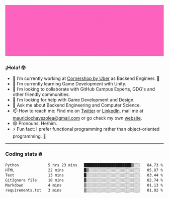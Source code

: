 ![Banner](banner.gif)

### ¡Hola! 🤓

- 🔭 I’m currently working at [Cornershop by Uber](https://cornershopapp.com) as Backend Engineer. 🥑
- 🌱 I’m currently learning Game Development with Unity.
- 👯 I’m looking to collaborate with GitHub Campus Experts, GDG's and other friendly communities.
- 🤔 I’m looking for help with Game Development and Design.
- 💬 Ask me about Backend Engineering and Computer Science.
- 📫 How to reach me: Find me on [Twitter](https://twitter.com/ultr4nerd) or [LinkedIn](https://www.linkedin.com/in/ultr4nerd), mail me at [mauriciochavezolea@gmail.com](mailto:mauriciochavezolea@gmail.com) or go check my own [website](mauriciochavez.dev).
- 😄 Pronouns: He/him. 
- ⚡ Fun fact: I prefer functional programming rather than object-oriented programming. 🤭
---

### Coding stats 🔥

<!--START_SECTION:waka-->

```text
Python             5 hrs 23 mins   █████████████████████▒░░░   84.73 %
HTML               22 mins         █▒░░░░░░░░░░░░░░░░░░░░░░░   05.87 %
Text               13 mins         █░░░░░░░░░░░░░░░░░░░░░░░░   03.44 %
GitIgnore file     10 mins         ▓░░░░░░░░░░░░░░░░░░░░░░░░   02.74 %
Markdown           4 mins          ▒░░░░░░░░░░░░░░░░░░░░░░░░   01.13 %
requirements.txt   3 mins          ▒░░░░░░░░░░░░░░░░░░░░░░░░   01.02 %
```

<!--END_SECTION:waka-->
